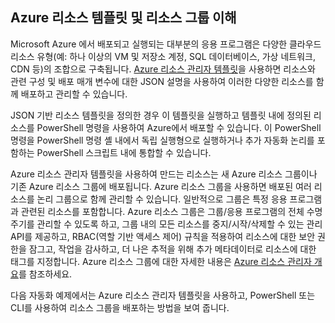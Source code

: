 ## Azure 리소스 템플릿 및 리소스 그룹 이해

Microsoft Azure 에서 배포되고 실행되는 대부분의 응용 프로그램은 다양한 클라우드 리소스 유형(예: 하나 이상의 VM 및 저장소 계정, SQL 데이터베이스, 가상 네트워크, CDN 등)의 조합으로 구축됩니다. [Azure 리소스 관리자 템플릿](https://msdn.microsoft.com/library/azure/dn835138.aspx)을 사용하면 리소스와 관련 구성 및 배포 매개 변수에 대한 JSON 설명을 사용하여 이러한 다양한 리소스를 함께 배포하고 관리할 수 있습니다.

JSON 기반 리소스 템플릿을 정의한 경우 이 템플릿을 실행하고 템플릿 내에 정의된 리소스를 PowerShell 명령을 사용하여 Azure에서 배포할 수 있습니다. 이 PowerShell 명령을 PowerShell 명령 셸 내에서 독립 실행형으로 실행하거나 추가 자동화 논리를 포함하는 PowerShell 스크립트 내에 통합할 수 있습니다.

Azure 리소스 관리자 템플릿을 사용하여 만드는 리소스는 새 Azure 리소스 그룹이나 기존 Azure 리소스 그룹에 배포됩니다. Azure 리소스 그룹을 사용하면 배포된 여러 리소스를 논리 그룹으로 함께 관리할 수 있습니다. 일반적으로 그룹은 특정 응용 프로그램과 관련된 리소스를 포함합니다. Azure 리소스 그룹은 그룹/응용 프로그램의 전체 수명 주기를 관리할 수 있도록 하고, 그룹 내의 모든 리소스를 중지/시작/삭제할 수 있는 관리 API를 제공하고, RBAC(역할 기반 액세스 제어) 규칙을 적용하여 리소스에 대한 보안 권한을 잠그고, 작업을 감사하고, 더 나은 추적을 위해 추가 메타데이터로 리소스에 대한 태그를 지정합니다. Azure 리소스 그룹에 대한 자세한 내용은 [Azure 리소스 관리자 개요](https://azure.microsoft.com/documentation/articles/resource-group-overview/)를 참조하세요.

다음 자동화 예제에서는 Azure 리소스 관리자 템플릿을 사용하고, PowerShell 또는 CLI를 사용하여 리소스 그룹을 배포하는 방법을 보여 줍니다.

<!---HONumber=July15_HO4-->